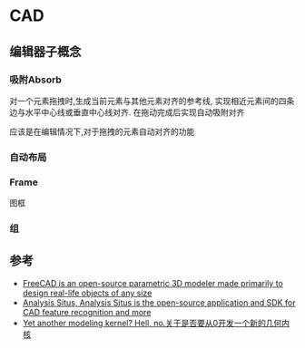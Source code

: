# CAD

## 编辑器子概念

### 吸附Absorb

对一个元素拖拽时,生成当前元素与其他元素对齐的参考线,
实现相近元素间的四条边与水平中心线或垂直中心线对齐.
在拖动完成后实现自动吸附对齐

应该是在编辑情况下,对于拖拽的元素自动对齐的功能

### 自动布局

### Frame
图框
### 组

## 参考

- [FreeCAD is an open-source parametric 3D modeler made primarily to design real-life objects of any size](https://github.com/FreeCAD/FreeCAD)
- [Analysis Situs, Analysis Situs is the open-source application and SDK for CAD feature recognition and more](https://analysissitus.org/index.html)
- [Yet another modeling kernel? Hell, no.关于是否要从0开发一个新的几何内核](https://quaoar.su/blog/page/modeling-kernel-no-thanks)
